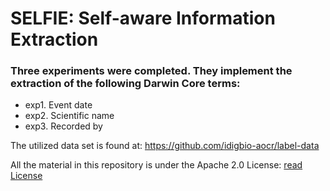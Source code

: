 # SELFIE: Self-aware Information Extraction

### Three experiments were completed. They implement the extraction of the following Darwin Core terms:
* exp1. Event date 
* exp2. Scientific name 
* exp3. Recorded by 

The utilized data set is found at: https://github.com/idigbio-aocr/label-data

All the material in this repository is under the Apache 2.0 License: [read License](https://github.com/acislab/HuMaIN_Self-aware_Information_Extraction/blob/master/LICENSE-2.0.txt)